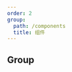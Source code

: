```yaml
---
order: 2
group:
  path: /components
  title: 组件
---
```


## Group

<API src="../packages/kltk-field/src/Group/Group.tsx"></API>

